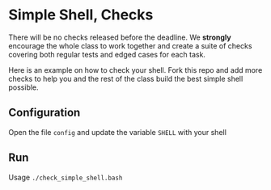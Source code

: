 # Simple Shell, Checks

There will be no checks released before the deadline. We **strongly** encourage the whole class to work together and create a suite of checks covering both regular tests and edged cases for each task.

Here is an example on how to check your shell.
Fork this repo and add more checks to help you and the rest of the class build the best simple shell possible.

## Configuration

Open the file `config` and update the variable `SHELL` with your shell

## Run

Usage `./check_simple_shell.bash`
